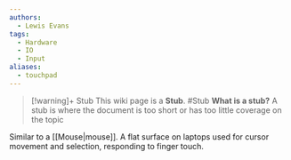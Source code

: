 ```yaml
---
authors: 
  - Lewis Evans
tags:
  - Hardware
  - IO
  - Input
aliases:
  - touchpad
---
```

> [!warning]+ Stub
> This wiki page is a **Stub**.
> #Stub 
> **What is a stub?**
> A stub is where the document is too short or has too little coverage on the topic

Similar to a [[Mouse|mouse]]. A flat surface on laptops used for cursor movement and selection, responding to finger touch.